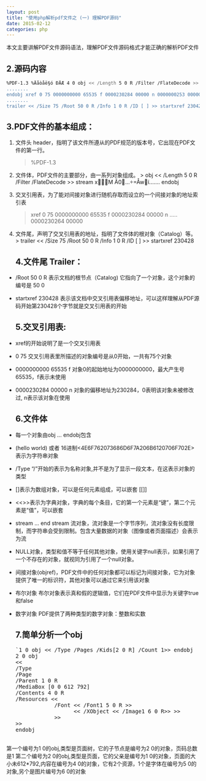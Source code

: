 ```yaml
---
layout: post
title: "使用php解析pdf文件之 (一) 理解PDF源码"
date: 2015-02-12
categories: php
---
```



本文主要讲解PDF文件源码语法，理解PDF文件源码格式才能正确的解析PDF文件

## 2.源码内容

```bash
%PDF-1.3 %Äåòåë§ó ÐÄÆ 4 0 obj << /Length 5 0 R /Filter /FlateDecode >> stream xM Â0…÷=Åwí$mjâB
........
endobj xref 0 75 0000000000 65535 f 0000230284 00000 n 0000000253 00000 n 0000214387 00000 n 0000000022 00000 n 0000000234 00000 n 0000000358 00000 n 0000004450 00000 n 0000003201 00000 n 0000214556 00000 n 0000000465 00000 n 0000003180 00000 n 0000003237 00000 n 0000004429 00000 n 0000004858 00000 n
........
trailer << /Size 75 /Root 50 0 R /Info 1 0 R /ID [ ] >> startxref 230428 %%EOF
```

3.PDF文件的基本组成：
------

1.  文件头 header，指明了该文件所遵从的PDF规范的版本号，它出现在PDF文件的第一行。
    > %PDF-1.3
2.  文件体，PDF文件的主要部分，由一系列对象组成。    > obj << /Length 5 0 R /Filter /FlateDecode >> stream xM Â0…÷=Åwí....... endobj
3.  交叉引用表，为了能对间接对象进行随机存取而设立的一个间接对象的地址索引表
    > xref 0 75 0000000000 65535 f 0000230284 00000 n ..... 0000230264 00000
4.  文件尾，声明了交叉引用表的地址，指明了文件体的根对象（Catalog）等。    > trailer << /Size 75 /Root 50 0 R /Info 1 0 R /ID [ ] >> startxref 230428

    ## 4.文件尾 Trailer：

*   /Root 50 0 R 表示文档的根节点（Catalog) 它指向了一个对象，这个对象的编号是 50 0
*   startxref 230428 表示该文档中交叉引用表偏移地址，可以这样理解从PDF源码开始第230428个字节就是交叉引用表的开始

    ## 5.交叉引用表:

*   xref的开始说明了是一个交叉引用表
*   0 75 交叉引用表里所描述的对象编号是从0开始，一共有75个对象
*   0000000000 65535 f 对象0的起始地址为0000000000，最大产生号65535，f表示未使用
*   0000230284 00000 n 对象的偏移地址为230284，0表明该对象未被修改过, n表示该对象在使用

    ## 6.文件体

*   每一个对象由obj ... endobj包含
*   (hello world) 或者 16进制<4E6F762073686D6F7A206B6120706F702E> 表示为字符串对象
*   /Type “/”开始的表示为名称对象,并不是为了显示一段文本，在这表示对象的类型
*   []表示为数组对象，可以是任何元素组成，可以嵌套 [[]]
*   <<>>表示为字典对象，字典的每个条目，它的第一个元素是“键”，第二个元素是“值”，可以嵌套
*   stream ... end stream 流对象，流对象是一个字节序列，流对象没有长度限制，而字符串会受到限制。包含大量数据的对象（图像或者页面描述）会表示为流
*   NULL对象，类型和值不等于任何其他对象，使用关键字null表示，如果引用了一个不存在的对象，就视同为引用了一个null对象。
*   间接对象(objref)，PDF文件中的任何对象都可以标记为间接对象，它为对象提供了唯一的标识符，其他对象可以通过它来引用该对象
*   布尔对象 布尔对象表示真和假的逻辑值，它们在PDF文件中显示为关键字true和false
*   数字对象 PDF提供了两种类型的数字对象：整数和实数

    ## 7.简单分析一个obj

    <pre>`1 0 obj << /Type /Pages /Kids[2 0 R] /Count 1>> endobj
    2 0 obj
    <<
    /Type
    /Page
    /Parent 1 0 R
    /MediaBox [0 0 612 792]
    /Contents 4 0 R
    /Resources <<
                /Font << /Font1 5 0 R >>
                      << /XObject << /Image1 6 0 R>> >>
                >>
    >>
    endobj

第一个编号为1 0的obj,类型是页面树，它的子节点是编号为2 0的对象，页码总数是1
第二个编号为2 0的obj,类型是页面，它的父亲是编号为1 0的对象，页面的大小未612*792,内容在编号为4 0的对象，它有2个资源，1个是字体在编号为5 0的对象,另个是图片编号为6 0的对象